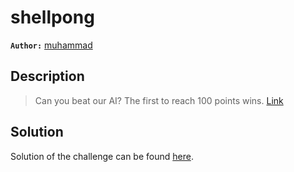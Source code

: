 # shellpong

**`Author:`** [muhammad](https://github.com/muhammedBkf)

## Description

> Can you beat our AI?  The first to reach 100 points wins.
> [Link](https://drive.google.com/drive/folders/1T7e6AVAl0GWl5rxbLP4yDPaisiVJbtNP?usp=share_link)







## Solution
Solution of the challenge can be found [here](solution/).
